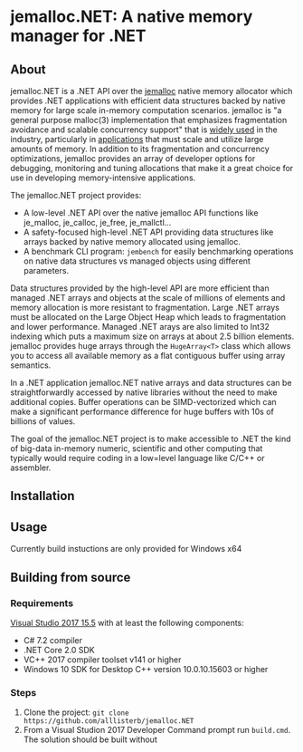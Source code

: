 # jemalloc.NET: A native memory manager for .NET

## About
jemalloc.NET is a .NET API over the [jemalloc](http://jemalloc.net/) native memory allocator which provides .NET applications with efficient data structures backed by native memory for large scale in-memory computation scenarios. jemalloc is "a general purpose malloc(3) implementation that emphasizes fragmentation avoidance and scalable concurrency support" that is [widely used](http://highscalability.com/blog/2015/3/17/in-memory-computing-at-aerospike-scale-when-to-choose-and-ho.html) in the industry, particularly in [applications](http://highscalability.com/blog/2015/3/17/in-memory-computing-at-aerospike-scale-when-to-choose-and-ho.html) that must scale and utilize large amounts of memory. In addition to its fragmentation and concurrency optimizations, jemalloc provides an array of developer options for debugging, monitoring and tuning allocations that make it a great choice for use in developing memory-intensive applications. 

The jemalloc.NET project provides:
* A low-level .NET API over the native jemalloc API functions like je_malloc, je_calloc, je_free, je_mallctl...
* A safety-focused high-level .NET API providing data structures like arrays backed by native memory allocated using jemalloc.
* A benchmark CLI program: `jembench` for easily benchmarking operations on native data structures vs managed objects using different parameters.

Data structures provided by the high-level API are more efficient than managed .NET arrays and objects at the scale of millions of elements and memory allocation is more resistant to fragmentation. Large .NET arrays must be allocated on the Large Object Heap which leads to fragmentation and lower performance. Managed .NET arays are also limited to Int32 indexing which puts a maximum size on arrays at about 2.5 billion elements. jemalloc provides huge arrays through the `HugeArray<T>` class which allows you to access all available memory as a flat contiguous buffer using array semantics.

In a .NET application jemalloc.NET native arrays and data structures can be straightforwardly accessed by native libraries without the need to make additional copies. Buffer operations can be SIMD-vectorized which can make a significant performance difference for huge buffers with 10s of billions of values. 

The goal of the jemalloc.NET project is to make accessible to .NET the kind of big-data in-memory numeric, scientific and other computing that typically would require coding in a low=level language like C/C++ or assembler.



## Installation



## Usage

Currently build instuctions are only provided for Windows x64


## Building from source

### Requirements

[Visual Studio 2017 15.5](https://www.visualstudio.com/en-us/news/releasenotes/vs2017-relnotes#15.5.1)
with at least the following components:
* C# 7.2 compiler
* .NET Core 2.0 SDK
* VC++ 2017 compiler toolset v141 or higher
* Windows 10 SDK for Desktop C++ version 10.0.10.15603 or higher

### Steps
1. Clone the project: `git clone https://github.com/alllisterb/jemalloc.NET`
2. From a Visual Studion 2017 Developer Command prompt run `build.cmd`. The solution should be built without
